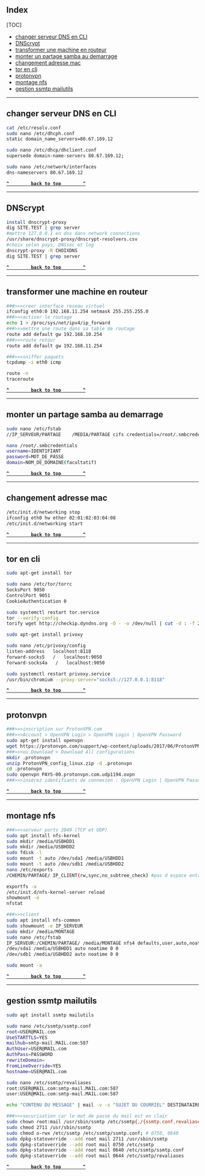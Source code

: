 ## Index

[TOC]

- [changer serveur DNS en CLI](#changer-serveur-dns-en-cli)
- [DNScrypt](#dnscrypt)
- [transformer une machine en routeur](#transformer-une-machine-en-routeur)
- [monter un partage samba au demarrage](#monter-un-partage-samba-au-demarrage)
- [changement adresse mac](#changement-adresse-mac)
- [tor en cli](#tor-en-cli)
- [protonvpn](#protonvpn)
- [montage nfs](#montage-nfs)
- [gestion ssmtp mailutils](#gestion-ssmtp-mailutils)

_____________________________________________________________________________________
changer serveur DNS en CLI
-------------------------------------------------------------------------------------
```bash
cat /etc/resolv.conf 
sudo nano /etc/dhcph.conf
static domain_name_servers=80.67.169.12

sudo nano /etc/dhcp/dhclient.conf
supersede domain-name-servers 80.67.169.12;

sudo nano /etc/network/interfaces
dns-nameservers 80.67.169.12
```

**[`^        back to top        ^`](#)**

_____________________________________________________________________________________
DNScrypt
-------------------------------------------------------------------------------------
```bash
install dnscrypt-proxy
dig SITE.TEST | grep server
#mettre 127.0.0.1 en dns dans network connections
/usr/share/dnscrypt-proxy/dnscrypt-resolvers.csv
#choix selon pays, DNSsec et log
dnscrypt-proxy -R CHOIXDNS
dig SITE.TEST | grep server
```

**[`^        back to top        ^`](#)**

_____________________________________________________________________________________
transformer une machine en routeur
-------------------------------------------------------------------------------------
```bash
###>>>creer interface reseau virtuel
ifconfig eth0:0 192.168.11.254 netmask 255.255.255.0
###>>>activer le routage
echo 1 > /proc/sys/net/ipv4/ip_forward
###>>>mettre une route dans sa table de routage
route add default gw 192.168.10.254
###>>>route retour
route add default gw 192.168.11.254

###>>>sniffer paquets
tcpdump -i eth0 icmp

route -n
traceroute
```

**[`^        back to top        ^`](#)**

_____________________________________________________________________________________
monter un partage samba au demarrage
-------------------------------------------------------------------------------------
```bash
sudo nano /etc/fstab
//IP_SERVEUR/PARTAGE    /MEDIA/PARTAGE cifs credentials=/root/.smbcredentials,iocharset=utf8,gid=1000,uid=1000,_netdev 0 0

nano /root/.smbcredentials
username=IDENTIFIANT
password=MOT_DE_PASSE
domain=NOM_DE_DOMAINE(facultatif)
```

**[`^        back to top        ^`](#)**

_____________________________________________________________________________________
changement adresse mac
-------------------------------------------------------------------------------------
```bash
/etc/init.d/networking stop
ifconfig eth0 hw ether 02:01:02:03:04:08
/etc/init.d/networking start
```

**[`^        back to top        ^`](#)**

_____________________________________________________________________________________
tor en cli
-------------------------------------------------------------------------------------
```bash
sudo apt-get install tor

sudo nano /etc/tor/torrc 
SocksPort 9050
ControlPort 9051
CookieAuthentication 0

sudo systemctl restart tor.service
tor --verify-config
torify wget http://checkip.dyndns.org -O - -o /dev/null | cut -d : -f 2 | cut -d \< -f 1

sudo apt-get install privoxy

sudo nano /etc/privoxy/config
listen-address   localhost:8118
forward-socks5   /   localhost:9050
forward-socks4a   /   localhost:9050

sudo systemctl restart privoxy.service
/usr/bin/chromium --proxy-server="socks5://127.0.0.1:8118"
```

**[`^        back to top        ^`](#)**

_____________________________________________________________________________________
protonvpn
-------------------------------------------------------------------------------------
```bash
###>>>inscription sur ProtonVPN.com
###>>>Account > OpenVPN Login > OpenVPN Login | OpenVPN Password
sudo apt-get install openvpn
wget https://protonvpn.com/support/wp-content/uploads/2017/06/ProtonVPN_config_linux.zip
###>>>ou Download > Download All configurations
mkdir .protonvpn
unzip ProtonVPN_config_linux.zip -d .protonvpn
cd .protonvpn
sudo openvpn PAYS-00.protonvpn.com.udp1194.ovpn
###>>>insérez identifiants de connexion : OpenVPN Login | OpenVPN Password
```

**[`^        back to top        ^`](#)**

_____________________________________________________________________________________
montage nfs
-------------------------------------------------------------------------------------
```bash
###>>>serveur ports 2049 (TCP et UDP)
sudo apt install nfs-kernel
sudo mkdir /media/USBHDD1
sudo mkdir /media/USBHDD2
sudo fdisk -l
sudo mount -t auto /dev/sda1 /media/USBHDD1
sudo mount -t auto /dev/sdb1 /media/USBHDD2
nano /etc/exports
/CHEMIN/PARTAGE/ IP_CLIENT(rw,sync,no_subtree_check) #pas d espace entre ip et ()

exportfs -a
/etc/init.d/nfs-kernel-server reload
showmount -e 
nfstat

###>>>client
sudo apt install nfs-common
sudo showmount -e IP_SERVEUR
sudo mkdir /media/MONTAGE
sudo nano /etc/fstab
IP_SERVEUR:/CHEMIN/PARTAGE/ /media/MONTAGE nfs4 defaults,user,auto,noatime,intr 0 0
/dev/sda1 /media/USBHDD1 auto noatime 0 0
/dev/sdb1 /media/USBHDD2 auto noatime 0 0

sudo mount -a
```

**[`^        back to top        ^`](#)**

_____________________________________________________________________________________
gestion ssmtp mailutils
-------------------------------------------------------------------------------------
```bash
sudo apt install ssmtp mailutils

sudo nano /etc/ssmtp/ssmtp.conf
root=USER@MAIL.com
UseSTARTTLS=YES
mailhub=smtp-mail.MAIL.com:587
AuthUser=USER@MAIL.com
AuthPass=PASSWORD
rewriteDomain=
FromLineOverride=YES
hostname=USER@MAIL.com

sudo nano /etc/ssmtp/revaliases
root:USER@MAIL.com:smtp-mail.MAIL.com:587
user:USER@MAIL.com:smtp-mail.MAIL.com:587

echo "CONTENU DU MESSAGE" | mail -v -s "SUJET DU COURRIEL" DESTINATAIRE@MAIL.com

###>>>securisation car le mot de passe du mail est en clair
sudo chown root:mail /usr/sbin/ssmtp /etc/ssmtp{,/{ssmtp.conf,revaliases}}
sudo chmod 2711 /usr/sbin/ssmtp
sudo chmod o-rwx /etc/ssmtp /etc/ssmtp/ssmtp.conf; # 0750, 0640
sudo dpkg-statoverride --add root mail 2711 /usr/sbin/ssmtp
sudo dpkg-statoverride --add root mail 0750 /etc/ssmtp
sudo dpkg-statoverride --add root mail 0640 /etc/ssmtp/ssmtp.conf
sudo dpkg-statoverride --add root mail 0644 /etc/ssmtp/revaliases
```

**[`^        back to top        ^`](#)**